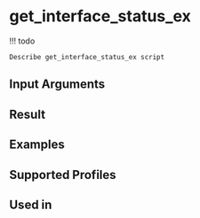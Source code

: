 

# get_interface_status_ex

<!-- prettier-ignore -->
!!! todo

    Describe get_interface_status_ex script

Input Arguments
---------------

Result
------

Examples
--------

Supported Profiles
------------------

Used in
-------
